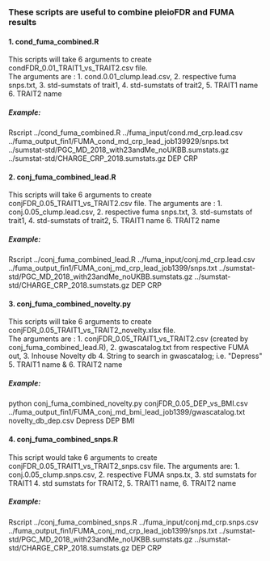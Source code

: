 ### These scripts are useful to combine pleioFDR and FUMA results
#### 1. cond_fuma_combined.R
This scripts will take 6 arguments to create condFDR_0.01_TRAIT1_vs_TRAIT2.csv file.  
The arguments are : 1. cond.0.01_clump.lead.csv, 2. respective fuma snps.txt, 3. std-sumstats of trait1, 4. std-sumstats of trait2, 
5. TRAIT1 name 6. TRAIT2 name
##### Example:
Rscript ../cond_fuma_combined.R ../fuma_input/cond.md_crp.lead.csv ../fuma_output_fin1/FUMA_cond_md_crp_lead_job139929/snps.txt ../sumstat-std/PGC_MD_2018_with23andMe_noUKBB.sumstats.gz ../sumstat-std/CHARGE_CRP_2018.sumstats.gz DEP CRP
#### 2. conj_fuma_combined_lead.R
This scripts will take 6 arguments to create conjFDR_0.05_TRAIT1_vs_TRAIT2.csv file. 
The arguments are : 1. conj.0.05_clump.lead.csv, 2. respective fuma snps.txt, 3. std-sumstats of trait1, 4. std-sumstats of trait2, 
5. TRAIT1 name 6. TRAIT2 name
##### Example:
Rscript ../conj_fuma_combined_lead.R ../fuma_input/conj.md_crp.lead.csv ../fuma_output_fin1/FUMA_conj_md_crp_lead_job1399/snps.txt ../sumstat-std/PGC_MD_2018_with23andMe_noUKBB.sumstats.gz ../sumstat-std/CHARGE_CRP_2018.sumstats.gz DEP CRP

#### 3. conj_fuma_combined_novelty.py
This scripts will take 6 arguments to create conjFDR_0.05_TRAIT1_vs_TRAIT2_novelty.xlsx file.  
The arguments are : 1. conjFDR_0.05_TRAIT1_vs_TRAIT2.csv (created by conj_fuma_combined_lead.R), 2. gwascatalog.txt from respective FUMA out, 3. Inhouse Novelty db 4. String to search in gwascatalog; i.e. "Depress" 5. TRAIT1 name & 6. TRAIT2 name
##### Example:
python conj_fuma_combined_novelty.py conjFDR_0.05_DEP_vs_BMI.csv ../fuma_output_fin1/FUMA_conj_md_bmi_lead_job1399/gwascatalog.txt novelty_db_dep.csv Depress DEP BMI
#### 4. conj_fuma_combined_snps.R
This script would take 6 arguments to create conjFDR_0.05_TRAIT1_vs_TRAIT2_snps.csv file. 
The arguments are: 1. conj.0.05_clump.snps.csv, 2. respective FUMA snps.tx, 3. std sumstats for TRAIT1
4. std sumstats for TRAIT2, 5. TRAIT1 name, 6. TRAIT2 name
##### Example:
Rscript ../conj_fuma_combined_snps.R ../fuma_input/conj.md_crp.snps.csv ../fuma_output_fin1/FUMA_conj_md_crp_lead_job1399/snps.txt ../sumstat-std/PGC_MD_2018_with23andMe_noUKBB.sumstats.gz ../sumstat-std/CHARGE_CRP_2018.sumstats.gz DEP CRP
